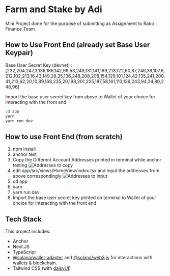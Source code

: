 # Farm and Stake by Adi

Mini Project done for the purpose of submitting as Assignment to Ratio Finance Team

## How to Use Front End (already set Base User Keypair)

Base User Secret Key (devnet) : [232,204,247,3,136,186,142,99,53,249,131,141,169,213,122,60,87,246,39,107,6,212,102,213,16,43,149,28,35,136,248,208,208,154,129,101,124,42,135,241,200,41,213,62,20,10,89,168,235,20,198,201,225,187,58,161,113,139,243,94,34,80,248,96]

Import the base user secret key from above to Wallet of your choice for interacting with the front end

```bash
cd app
yarn
yarn run dev
```
## How to use Front End (from scratch)

1. npm install
2. anchor test
3. Copy the Different Account Addresses printed in terminal while anchor testing
![Addresses to copy](https://i.ibb.co/RhtZTYs/terminal.png)
4. edit app/src/views/HomeView/index.tsx and input the addresses from above correspondingly
![Addresses to input](https://i.ibb.co/k90bJgf/index.png)
5. cd app
6. yarn
7. yarn run dev
8. Import the base user secret key printed on terminal to Wallet of your choice for interacting with the front end

## Tech Stack

This project includes:

- Anchor
- Next.JS
- TypeScript
- [@solana/wallet-adapter](https://github.com/solana-labs/wallet-adapter) and [@solana/web3.js](https://solana-labs.github.io/solana-web3.js) for interactions with wallets & blockchain.
- Tailwind CSS (with [daisyUI](https://daisyui.com/))
